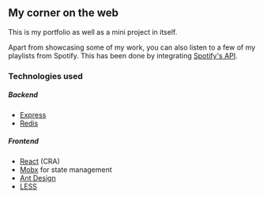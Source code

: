 ## My corner on the web

This is my portfolio as well as a mini project in itself.

Apart from showcasing some of my work, you can also listen to a few of my playlists from Spotify.
This has been done by integrating [Spotify's API](https://developer.spotify.com/documentation/web-api/).

### Technologies used
##### Backend
- [Express](https://expressjs.com/) 
- [Redis](https://www.npmjs.com/package/redis)

##### Frontend
- [React]([http://reactjs.org/](http://reactjs.org/)) (CRA)
- [Mobx](https://mobx.js.org/README.html) for state management
- [Ant Design](https://ant.design/)
- [LESS](http://lesscss.org/)

